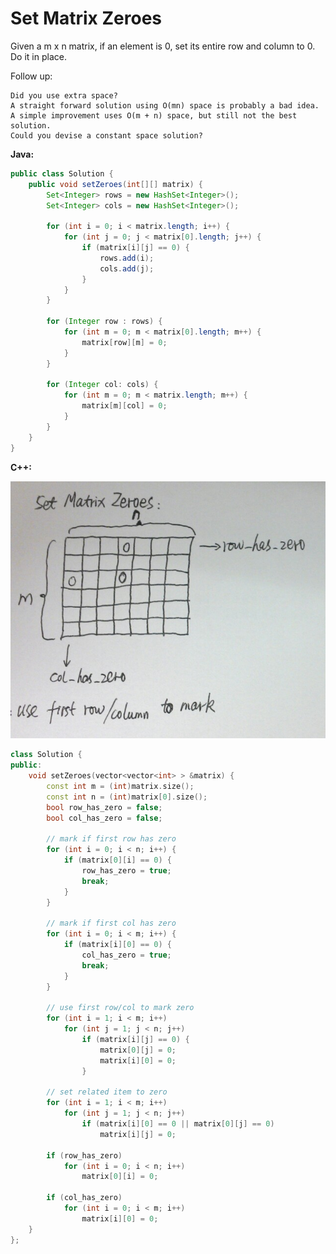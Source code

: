 # Set Matrix Zeroes

Given a m x n matrix, if an element is 0, set its entire row and column to 0. Do it in place.

Follow up:

    Did you use extra space?
    A straight forward solution using O(mn) space is probably a bad idea.
    A simple improvement uses O(m + n) space, but still not the best solution.
    Could you devise a constant space solution?

**Java:**
```java
public class Solution {
    public void setZeroes(int[][] matrix) {
        Set<Integer> rows = new HashSet<Integer>();
        Set<Integer> cols = new HashSet<Integer>();

        for (int i = 0; i < matrix.length; i++) {
            for (int j = 0; j < matrix[0].length; j++) {
                if (matrix[i][j] == 0) {
                    rows.add(i);
                    cols.add(j);
                }
            }
        }

        for (Integer row : rows) {
            for (int m = 0; m < matrix[0].length; m++) {
                matrix[row][m] = 0;
            }
        }

        for (Integer col: cols) {
            for (int m = 0; m < matrix.length; m++) {
                matrix[m][col] = 0;
            }
        }
    }
}
```

**C++:**

![](SetMatrixZeroes-P1.jpg)
```c++
class Solution {
public:
    void setZeroes(vector<vector<int> > &matrix) {
        const int m = (int)matrix.size();
        const int n = (int)matrix[0].size();
        bool row_has_zero = false;
        bool col_has_zero = false;

        // mark if first row has zero
        for (int i = 0; i < n; i++) {
            if (matrix[0][i] == 0) {
                row_has_zero = true;
                break;
            }
        }

        // mark if first col has zero
        for (int i = 0; i < m; i++) {
            if (matrix[i][0] == 0) {
                col_has_zero = true;
                break;
            }
        }

        // use first row/col to mark zero
        for (int i = 1; i < m; i++)
            for (int j = 1; j < n; j++)
                if (matrix[i][j] == 0) {
                    matrix[0][j] = 0;
                    matrix[i][0] = 0;
                }

        // set related item to zero
        for (int i = 1; i < m; i++)
            for (int j = 1; j < n; j++)
                if (matrix[i][0] == 0 || matrix[0][j] == 0)
                    matrix[i][j] = 0;

        if (row_has_zero)
            for (int i = 0; i < n; i++)
                matrix[0][i] = 0;

        if (col_has_zero)
            for (int i = 0; i < m; i++)
                matrix[i][0] = 0;
    }
};
```
